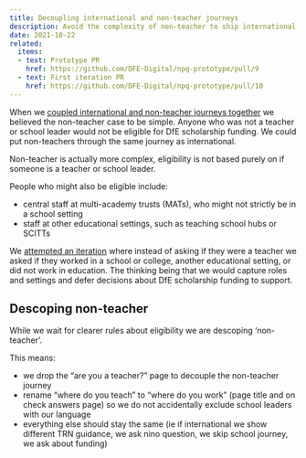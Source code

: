 ```yaml
---
title: Decoupling international and non-teacher journeys
description: Avoid the complexity of non-teacher to ship international
date: 2021-10-22
related:
  items:
  - text: Prototype PR
    href: https://github.com/DFE-Digital/npq-prototype/pull/9
  - text: First iteration PR
    href: https://github.com/DFE-Digital/npq-prototype/pull/10
---
```


When we [coupled international and non-teacher journeys together](/register-for-an-npq/international-and-non-teacher/) we believed the non-teacher case to be simple. Anyone who was not a teacher or school leader would not be eligible for DfE scholarship funding. We could put non-teachers through the same journey as international.

Non-teacher is actually more complex, eligibility is not based purely on if someone is a teacher or school leader.

People who might also be eligible include:

- central staff at multi-academy trusts (MATs), who might not strictly be in a school setting
- staff at other educational settings, such as teaching school hubs or SCITTs

We [attempted an iteration](https://github.com/DFE-Digital/npq-prototype/pull/10) where instead of asking if they were a teacher we asked if they worked in a school or college, another educational setting, or did not work in education. The thinking being that we would capture roles and settings and defer decisions about DfE scholarship funding to support.

## Descoping non-teacher

While we wait for clearer rules about eligibility we are descoping ‘non-teacher’.

This means:

* we drop the “are you a teacher?” page to decouple the non-teacher journey
* rename “where do you teach” to “where do you work” (page title and on check answers page) so we do not accidentally exclude school leaders with our language
* everything else should stay the same (ie if international we show different TRN guidance, we ask nino question, we skip school journey, we ask about funding)
